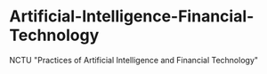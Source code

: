 # Artificial-Intelligence-Financial-Technology
NCTU "Practices of Artificial Intelligence and Financial Technology" 
